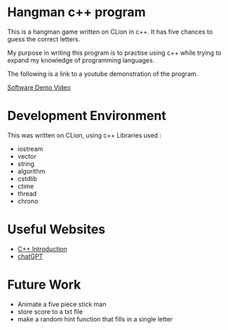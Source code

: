 # Hangman c++ program

This is a hangman game written on CLion in c++. It has five chances to guess the correct letters.

My purpose in writing this program is to practise using c++ while trying to expand my knowledge of programming languages.

The following is a link to a youtube demonstration of the program.

[Software Demo Video](https://www.youtube.com/watch?v=dwgUuX3vXVQ)

# Development Environment

This was written on CLion, using c++
Libraries used :
* iostream 
* vector
* string
* algorithm
* cstdlib
* ctime
* thread
* chrono

# Useful Websites

- [C++ Introduction](https://www.w3schools.com/cpp/cpp_intro.asp)
- [chatGPT](https://chatgpt.com/)

# Future Work

- Animate a five piece stick man
- store score to a txt file
- make a random hint function that fills in a single letter